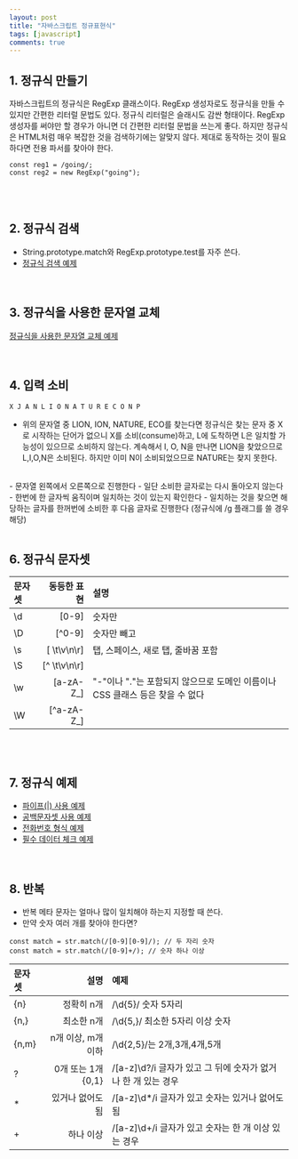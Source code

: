 ```yaml
---
layout: post
title: "자바스크립트 정규표현식"
tags: [javascript]
comments: true
---
```


## 1. 정규식 만들기 
자바스크립트의 정규식은 RegExp 클래스이다. RegExp 생성자로도 정규식을 만들 수 있지만 간편한 리터럴 문법도 있다. 정규식 리터럴은 슬래시도 감싼 형태이다. RegExp 생성자를 써야만 할 경우가 아니면 더 간편한 리터럴 문법을 쓰는게 좋다. 하지만 정규식은 HTML처럼 매우 복잡한 것을 검색하기에는 알맞지 않다. 제대로 동작하는 것이 필요하다면 전용 파서를 찾아야 한다.

```
const reg1 = /going/;
const reg2 = new RegExp("going");
```  
<br/><br/>

## 2. 정규식 검색
- String.prototype.match와 RegExp.prototype.test를 자주 쓴다.  
- [정규식 검색 예제](https://github.com/yoojh9/learning-javascript-example/blob/master/ch17/reg-search-test.js)  
<br/><br/>

## 3. 정규식을 사용한 문자열 교체
[정규식을 사용한 문자열 교체 예제](https://github.com/yoojh9/learning-javascript-example/blob/master/ch17/reg-replace-test.js)  
<br/><br/>

## 4. 입력 소비  
```
X J A N L I O N A T U R E C O N P
```  
- 위의 문자열 중 LION, ION, NATURE, ECO를 찾는다면 정규식은 찾는 문자 중 X로 시작하는 단어가 없으니 X를 소비(consume)하고, L에 도착하면 L은 일치할 가능성이 있으므로 소비하지 않는다. 계속해서 I, O, N을 만나면 LION을 찾았으므로 L,I,O,N은 소비된다. 하지만 이미 N이 소비되었으므로 NATURE는 찾지 못한다.
<br/>
- 문자열 왼쪽에서 오른쪽으로 진행한다
- 일단 소비한 글자로는 다시 돌아오지 않는다
- 한번에 한 글자씩 움직이며 일치하는 것이 있는지 확인한다
- 일치하는 것을 찾으면 해당하는 글자를 한꺼번에 소비한 후 다음 글자로 진행한다 (정규식에 /g 플래그를 쓸 경우 해당)
<br/><br/>

## 6. 정규식 문자셋  

| 문자셋 | 동등한 표현 | 설명 |
|:-----|----:|:-----|
|\d | [0-9]  | 숫자만 |
|\D | [^0-9]  | 숫자만 빼고 |
|\s | [ \t\v\n\r]  | 탭, 스페이스, 새로 탭, 줄바꿈 포함 |
|\S | [^ \t\v\n\r]  | 
|\w | [a-zA-Z_]  | "-"이나 "."는 포함되지 않으므로 도메인 이름이나 CSS 클래스 등은 찾을 수 없다 |
|\W | [^a-zA-Z_]  |  

<br/><br/>

## 7. 정규식 예제  
- [파이프(|) 사용 예제](https://github.com/yoojh9/learning-javascript-example/blob/master/ch17/reg-alternation-test.js)  
- [공백문자셋 사용 예제](https://github.com/yoojh9/learning-javascript-example/blob/master/ch17/reg-space-test.js)  
- [전화번호 형식 예제](https://github.com/yoojh9/learning-javascript-example/blob/master/ch17/reg-phone-number-test.js)  
- [필수 데이터 체크 예제](https://github.com/yoojh9/learning-javascript-example/blob/master/ch17/reg-required-test.js)  
<br/><br/>

## 8. 반복
- 반복 메타 문자는 얼마나 많이 일치해야 하는지 지정할 때 쓴다.
- 만약 숫자 여러 개를 찾아야 한다면?  

```
const match = str.match(/[0-9][0-9]/); // 두 자리 숫자
const match = str.match(/[0-9]+/); // 숫자 하나 이상
```  

| 문자셋 | 설명 | 예제 |
|:-----|----:|:-----|
|{n} | 정확히 n개  | /\d{5}/ 숫자 5자리 |
|{n,} | 최소한 n개  | /\d{5,}/ 최소한 5자리 이상 숫자|
|{n,m} | n개 이상, m개 이하  | /\d{2,5}/는 2개,3개,4개,5개 |
| ? | 0개 또는 1개 {0,1}  | /[a-z]\d?/i 글자가 있고 그 뒤에 숫자가 없거나 한 개 있는 경우  | 
| * | 있거나 없어도 됨  | /[a-z]\d*/i 글자가 있고 숫자는 있거나 없어도 됨 |
| + | 하나 이상 | /[a-z]\d+/i 글자가 있고 숫자는 한 개 이상 있는 경우 | 